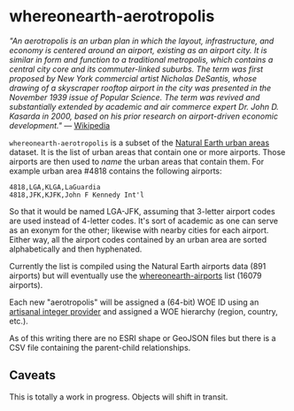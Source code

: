 whereonearth-aerotropolis
==

_"An aerotropolis is an urban plan in which the layout, infrastructure, and
economy is centered around an airport, existing as an airport city. It is
similar in form and function to a traditional metropolis, which contains a
central city core and its commuter-linked suburbs. The term was first
proposed by New York commercial artist Nicholas DeSantis, whose drawing of a
skyscraper rooftop airport in the city was presented in the November 1939 issue
of Popular Science. The term was revived and substantially extended by
academic and air commerce expert Dr. John D. Kasarda in 2000, based on his prior
research on airport-driven economic development."_ –– [Wikipedia](https://en.wikipedia.org/wiki/Aerotropolis)

`whereonearth-aerotropolis` is a subset of the [Natural Earth urban
areas](http://www.naturalearthdata.com/downloads/10m-cultural-vectors/)
dataset. It is the list of urban areas that contain one or more
airports. Those airports are then used to _name_ the urban areas that contain
them. For example urban area #4818 contains the following airports:

	4818,LGA,KLGA,LaGuardia
	4818,JFK,KJFK,John F Kennedy Int'l

So that it would be named LGA-JFK, assuming that 3-letter airport codes are used
instead of 4-letter codes. It's sort of academic as one can serve as an exonym
for the other; likewise with nearby cities for each airport. Either way, all the
airport codes contained by an urban area are sorted alphabetically and then
hyphenated.

Currently the list is compiled using the Natural Earth airports data (891
airports) but will eventually use the [whereonearth-airports](https://github.com/straup/whereonearth-airport) list (16079
airports).

Each new "aerotropolis" will be assigned a (64-bit) WOE ID using an [artisanal
integer provider](http://www.brooklynintegers.com/) and assigned a WOE hierarchy
(region, country, etc.).

As of this writing there are no ESRI shape or GeoJSON files but there is a CSV
file containing the parent-child relationships.

Caveats
--

This is totally a work in progress. Objects will shift in transit.

